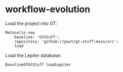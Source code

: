 # workflow-evolution

Load the project into GT:
```
Metacello new
	baseline: 'GtStuff';
	repository: 'github://pavt/gt-stuff:main/src';
	load
```

Load the Lepiter database:
```
BaselineOfGtStuff loadLepiter
```
